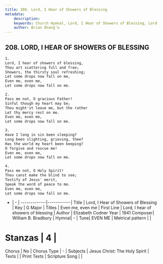 ```yaml
---
title: 208. Lord, I Hear of Showers of Blessing
metadata:
    description: 
    keywords: Church Hymnal, Lord, I Hear of Showers of Blessing, Lord, I hear of showers of blessing, Even me, even me
    author: Brian Onang'o
---
```



## 208. LORD, I HEAR OF SHOWERS OF BLESSING

```txt
1.
Lord, I hear of showers of blessing, 
Thou art scattering full and free; 
Showers, the thirsty soul refreshing; 
Let some drops now fall on me, 
Even me, even me, 
Let some drops now fall on me. 

2.
Pass me not, O gracious Father! 
Sinful though my heart may be; 
Thou might'st leave me, but the rather 
Let thy mercy rest on me. 
Even me, even me, 
Let some drops now fall on me. 

3.
Have I long in sin been sleeping? 
Long been slighting, grieving, thee? 
Has the world my heart been keeping? 
O forgive and rescue me! 
Even me, even me, 
Let some drops now fall on me. 

4.
Pass me not, O Holy Spirit! 
Thou canst make the blind to see; 
Testify of Jesus' merit, 
Speak the word of peace to me. 
Even me, even me, 
Let some drops now fall on me.

```

- |   -  |
-------------|------------|
Title | Lord, I Hear of Showers of Blessing |
Key | G Major |
Titles | Even me, even me |
First Line | Lord, I hear of showers of blessing |
Author | Elizabeth Codner
Year | 1941
Composer| William B. Bradbury |
Hymnal|  - |
Tune| EVEN ME |
Metrical pattern | |
# Stanzas | 4 |
Chorus | No |
Chorus Type | - |
Subjects | Jesus Christ: The Holy Spirit |
Texts |  |
Print Texts | 
Scripture Song |  |
  
